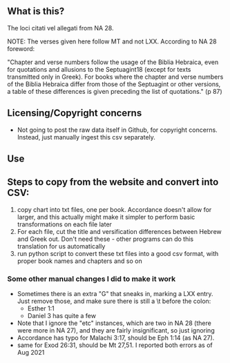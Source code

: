 ## What is this?

The loci citati vel allegati from NA 28. 

NOTE: The verses given here follow MT and not LXX. According to NA 28 foreword: 

"Chapter and verse numbers follow the usage of the Biblia Hebraica, even for quotations and allusions to the Septuagint18 (except for texts transmitted only in Greek). For books where the chapter and verse numbers of the Biblia Hebraica differ from those of the Septuagint or other versions, a table of these differences is given preceding the list of quotations." (p 87)

## Licensing/Copyright concerns

- Not going to post the raw data itself in Github, for copyright concerns. Instead, just manually ingest this csv separately.

## Use


## Steps to copy from the website and convert into CSV:
1) copy chart into txt files, one per book. Accordance doesn't allow for larger, and this actually might make it simpler to perform basic transformations on each file later
2) For each file, cut the title and versification differences between Hebrew and Greek out. Don't need these - other programs can do this translation for us automatically
3) run python script to convert these txt files into a good csv format, with proper book names and chapters and so on

### Some other manual changes I did to make it work
- Sometimes there is an extra "G" that sneaks in, marking a LXX entry. Just remove those, and make sure there is still a \t before the colon:
    * Esther 1:1
    * Daniel 3 has quite a few
- Note that I ignore the "etc" instances, which are two in NA 28 (there were more in NA 27), and they are fairly insignificant, so just ignoring
- Accordance has typo for Malachi 3:17, should be Eph 1:14 (as NA 27). 
- same for Exod 26:31, should be Mt 27,51. I reported both errors as of Aug 2021

